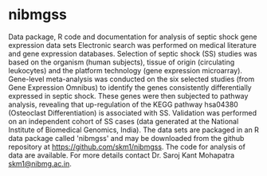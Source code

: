 # nibmgss
Data package, R code and documentation for analysis of septic shock gene expression data sets
Electronic search was performed on medical literature and gene expression databases. Selection of septic shock (SS) studies was based on the organism (human subjects), tissue of origin (circulating leukocytes) and the platform technology (gene expression microarray). Gene-level meta-analysis was conducted on the six selected studies (from Gene Expression Omnibus) to identify the genes consistently differentially expressed in septic shock. These genes were then subjected to pathway analysis, revealing that up-regulation of the KEGG pathway hsa04380 (Osteoclast Differentiation) is associated with SS. Validation was performed on an independent cohort of SS cases (data generated at the National Institute of Biomedical Genomics, India). The data sets are packaged in an R data package called 'nibmgss' and may be downloaded from the github repository at https://github.com/skm1/nibmgss.
The code for analysis of data are available.
For more details contact Dr. Saroj Kant Mohapatra <skm1@nibmg.ac.in>.
